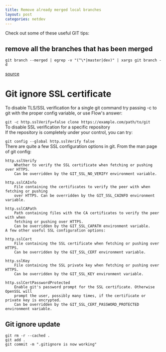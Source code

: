 ```yaml
---
title: Remove already merged local branches
layout: post
categories: netdev
---
```


Check out some of these useful GIT tips: 

## remove all the branches that has been merged

`git branch --merged | egrep -v "(^\*|master|dev)" | xargs git branch -d`

[source](https://stackoverflow.com/questions/6127328/how-can-i-delete-all-git-branches-which-have-been-merged)

# Git ignore SSL certificate

To disable TLS/SSL verification for a single git command
try passing -c to git with the proper config variable, or use Flow's answer:

`git -c http.sslVerify=false clone https://example.com/path/to/git`  
To disable SSL verification for a specific repository  
If the repository is completely under your control, you can try:  

`git config --global http.sslVerify false`  
There are quite a few SSL configuration options in git. From the man page of git config:  

```
http.sslVerify
    Whether to verify the SSL certificate when fetching or pushing over HTTPS.
    Can be overridden by the GIT_SSL_NO_VERIFY environment variable.

http.sslCAInfo
    File containing the certificates to verify the peer with when fetching or pushing
    over HTTPS. Can be overridden by the GIT_SSL_CAINFO environment variable.

http.sslCAPath
    Path containing files with the CA certificates to verify the peer with when
    fetching or pushing over HTTPS.
    Can be overridden by the GIT_SSL_CAPATH environment variable.
A few other useful SSL configuration options:

http.sslCert
    File containing the SSL certificate when fetching or pushing over HTTPS.
    Can be overridden by the GIT_SSL_CERT environment variable.

http.sslKey
    File containing the SSL private key when fetching or pushing over HTTPS.
    Can be overridden by the GIT_SSL_KEY environment variable.

http.sslCertPasswordProtected
    Enable git's password prompt for the SSL certificate. Otherwise OpenSSL will
    prompt the user, possibly many times, if the certificate or private key is encrypted.
    Can be overridden by the GIT_SSL_CERT_PASSWORD_PROTECTED environment variable.
```

## Git ignore update
```
git rm -r --cached .
git add .
git commit -m ".gitignore is now working"
```